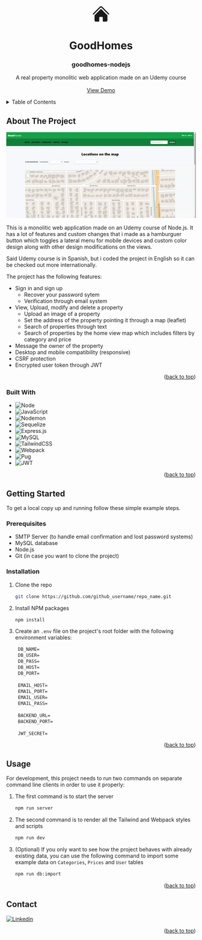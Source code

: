 
<a name="readme-top"></a>

<!-- PROJECT LOGO -->
<br />
<div align="center">
    <svg xmlns="http://www.w3.org/2000/svg" viewBox="0 0 24 24" fill="currentColor" style="width: 50px">
        <path d="M11.47 3.841a.75.75 0 0 1 1.06 0l8.69 8.69a.75.75 0 1 0 1.06-1.061l-8.689-8.69a2.25 2.25 0 0 0-3.182 0l-8.69 8.69a.75.75 0 1 0 1.061 1.06l8.69-8.689Z" />
        <path d="m12 5.432 8.159 8.159c.03.03.06.058.091.086v6.198c0 1.035-.84 1.875-1.875 1.875H15a.75.75 0 0 1-.75-.75v-4.5a.75.75 0 0 0-.75-.75h-3a.75.75 0 0 0-.75.75V21a.75.75 0 0 1-.75.75H5.625a1.875 1.875 0 0 1-1.875-1.875v-6.198a2.29 2.29 0 0 0 .091-.086L12 5.432Z" />
    </svg>

<h1>Good<b>Homes</b></h1>
<h3 align="center">goodhomes-nodejs</h3>
  <p align="center">
    A real property monolitic web application made on an Udemy course
    <br />
    <br />
    <a href="https://github.com/github_username/repo_name">View Demo</a>
  </p>
</div>



<!-- TABLE OF CONTENTS -->
<details>
  <summary>Table of Contents</summary>
  <ol>
    <li>
      <a href="#about-the-project">About The Project</a>
      <ul>
        <li><a href="#built-with">Built With</a></li>
      </ul>
    </li>
    <li>
      <a href="#getting-started">Getting Started</a>
      <ul>
        <li><a href="#prerequisites">Prerequisites</a></li>
        <li><a href="#installation">Installation</a></li>
      </ul>
    </li>
    <li><a href="#usage">Usage</a></li>
    <li><a href="#contact">Contact</a></li>
  </ol>
</details>



<!-- ABOUT THE PROJECT -->
## About The Project
<div align="center">
    <img src="screenshot/screenshot.gif"/>
</div>


This is a monolitic web application made on an Udemy course of Node.js. It has a lot of features and custom changes that i made as a hamburguer button which toggles a lateral menu for mobile devices and custom color design along with other design modifications on the views. 

Said Udemy course is in Spanish, but i coded the project in English so it can be checked out more internationally.

The project has the following features:

* Sign in and sign up
    * Recover your password sytem
    * Verification through email system
* View, Upload, modify and delete a property
    * Upload an image of a property
    * Set the address of the property pointing it through a map (leaflet)
    * Search of properties through text 
    * Search of properties by the home view map which includes filters by category and price
* Message the owner of the property
* Desktop and mobile compatibility (responsive)
* CSRF protection
* Encrypted user token through JWT


<p align="right">(<a href="#readme-top">back to top</a>)</p>



### Built With

* ![Node][NodeJS-logo]
* ![JavaScript][JavaScript-logo]
* ![Nodemon][Nodemon-logo]
* ![Sequelize][Sequelize-logo]
* ![Express.js][Express.js-logo]
* ![MySQL][MySQL-logo]
* ![TailwindCSS][TailwindCSS-logo]
* ![Webpack][Webpack-logo]
* ![Pug][Pug-logo]
* ![JWT][JWT-logo]

<p align="right">(<a href="#readme-top">back to top</a>)</p>



<!-- GETTING STARTED -->
## Getting Started

To get a local copy up and running follow these simple example steps.

### Prerequisites

* SMTP Server (to handle email confirmation and lost password systems)
* MySQL database
* Node.js
* Git (in case you want to clone the project)

### Installation

1. Clone the repo
   ```sh
   git clone https://github.com/github_username/repo_name.git
   ```
2. Install NPM packages
   ```sh
   npm install
   ```
3. Create an `.env` file on the project's root folder with the following environment variables:
   ```env
    DB_NAME=
    DB_USER=
    DB_PASS=
    DB_HOST=
    DB_PORT=

    EMAIL_HOST=
    EMAIL_PORT=
    EMAIL_USER=
    EMAIL_PASS=

    BACKEND_URL=
    BACKEND_PORT=

    JWT_SECRET=
   ```

<p align="right">(<a href="#readme-top">back to top</a>)</p>



<!-- USAGE EXAMPLES -->
## Usage

For development, this project needs to run two commands on separate command line clients in order to use it properly:

1. The first command is to start the server
   ```sh
   npm run server
   ```
2. The second command is to render all the Tailwind and Webpack styles and scripts
   ```sh
   npm run dev
   ```
3. (Optional) If you only want to see how the project behaves with already existing data, you can use the following command to import some example data on `Categories`, `Prices` and `User` tables
   ```sh
   npm run db:import
   ```

<p align="right">(<a href="#readme-top">back to top</a>)</p>

<!-- CONTACT -->
## Contact

[![Linkedin][LinkedIn-logo]][linkedin-url]


<p align="right">(<a href="#readme-top">back to top</a>)</p>





<!-- LOGOS -->
[LinkedIn-logo]: https://img.shields.io/badge/linkedin-%230077B5.svg?style=for-the-badge&logo=linkedin&logoColor=white
[NodeJS-logo]: https://img.shields.io/badge/node.js-6DA55F?style=for-the-badge&logo=node.js&logoColor=white
[Nodemon-logo]: https://img.shields.io/badge/NODEMON-%23323330.svg?style=for-the-badge&logo=nodemon&logoColor=%BBDEAD
[Express.js-logo]: https://img.shields.io/badge/express.js-%23404d59.svg?style=for-the-badge&logo=express&logoColor=%2361DAFB
[MySQL-logo]: https://img.shields.io/badge/mysql-%2300f.svg?style=for-the-badge&logo=mysql&logoColor=white
[TailwindCSS-logo]: https://img.shields.io/badge/tailwindcss-%2338B2AC.svg?style=for-the-badge&logo=tailwind-css&logoColor=white
[Webpack-logo]: https://img.shields.io/badge/webpack-%238DD6F9.svg?style=for-the-badge&logo=webpack&logoColor=black
[Pug-logo]: https://img.shields.io/badge/Pug-FFF?style=for-the-badge&logo=pug&logoColor=A86454
[JWT-logo]: https://img.shields.io/badge/JWT-black?style=for-the-badge&logo=JSON%20web%20tokens
[Sequelize-logo]: https://img.shields.io/badge/Sequelize-52B0E7?style=for-the-badge&logo=Sequelize&logoColor=white
[JavaScript-logo]: https://img.shields.io/badge/javascript-%23323330.svg?style=for-the-badge&logo=javascript&logoColor=%23F7DF1E

<!-- URLS -->
[linkedin-url]: https://www.linkedin.com/in/erodriguezarr/
[product-screenshot]: screenshot/screenshot.gif
